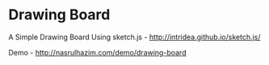 # Drawing Board
A Simple Drawing Board Using sketch.js - http://intridea.github.io/sketch.js/

Demo - http://nasrulhazim.com/demo/drawing-board
